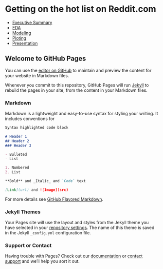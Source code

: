 # Getting on the hot list on Reddit.com

- [Executive Summary](Executive_summary.ipynb)
- [EDA](EDA.ipynb)
- [Modeling](Modeling.ipynb)
- [Ploting](Plots.ipynb)
- [Presentation](https://docs.google.com/presentation/d/e/2PACX-1vSEtE0AzpN7kAx709bnEKVyLVhJNvYOUi-1RFnPlQon9soV0YgjhCHKm-OndGiAhu32wLTeVbxWHrQC/pub?start=true&loop=false&delayms=3000)



## Welcome to GitHub Pages

You can use the [editor on GitHub](https://github.com/djporterco/djporterco/edit/master/README.md) to maintain and preview the content for your website in Markdown files.

Whenever you commit to this repository, GitHub Pages will run [Jekyll](https://jekyllrb.com/) to rebuild the pages in your site, from the content in your Markdown files.

### Markdown

Markdown is a lightweight and easy-to-use syntax for styling your writing. It includes conventions for

```markdown
Syntax highlighted code block

# Header 1
## Header 2
### Header 3

- Bulleted
- List

1. Numbered
2. List

**Bold** and _Italic_ and `Code` text

[Link](url) and ![Image](src)
```

For more details see [GitHub Flavored Markdown](https://guides.github.com/features/mastering-markdown/).

### Jekyll Themes

Your Pages site will use the layout and styles from the Jekyll theme you have selected in your [repository settings](https://github.com/djporterco/djporterco/settings). The name of this theme is saved in the Jekyll `_config.yml` configuration file.

### Support or Contact

Having trouble with Pages? Check out our [documentation](https://help.github.com/categories/github-pages-basics/) or [contact support](https://github.com/contact) and we’ll help you sort it out.
